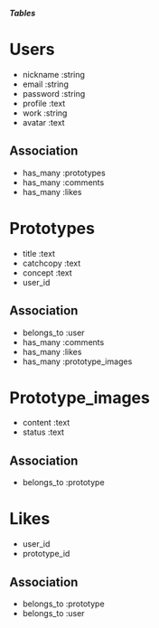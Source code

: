 ***Tables***

# Users
 * nickname :string
 * email :string
 * password :string
 * profile :text
 * work :string
 * avatar :text

## Association
 * has_many :prototypes
 * has_many :comments
 * has_many :likes

# Prototypes
 * title :text
 * catchcopy :text
 * concept :text
 * user_id

## Association
 * belongs_to :user
 * has_many :comments
 * has_many :likes
 * has_many :prototype_images

# Prototype_images
 * content :text
 * status :text

## Association
 * belongs_to :prototype

# Likes

 * user_id
 * prototype_id

## Association
 * belongs_to :prototype
 * belongs_to :user


